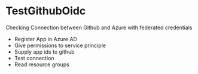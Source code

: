 # TestGithubOidc

Checking Connection between Github and Azure with federated credentials

- Register App in Azure AD
- Give permissions to service principle
- Supply app ids to github
- Test connection
- Read resource groups
